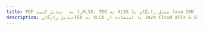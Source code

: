 ---title: PDF را به  تبدیل کنیدXLSX، TEX به XLSX مبدل رایگان یا Java SDKdescription: تبدیل رایگانTEX به XLSX با استفاده از Java Cloud APIs & SDK همچنین اسناد PDF را در Cloud ایجاد، ویرایش و رندر کنید.---